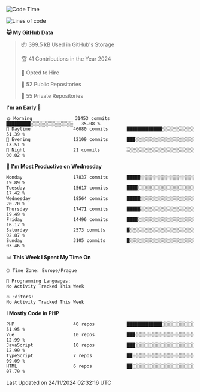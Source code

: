 <!--START_SECTION:waka-->
![Code Time](http://img.shields.io/badge/Code%20Time-1%2C583%20hrs%2058%20mins-blue)

![Lines of code](https://img.shields.io/badge/From%20Hello%20World%20I%27ve%20Written-28.1%20million%20lines%20of%20code-blue)

**🐱 My GitHub Data** 

> 📦 399.5 kB Used in GitHub's Storage 
 > 
> 🏆 41 Contributions in the Year 2024
 > 
> 💼 Opted to Hire
 > 
> 📜 52 Public Repositories 
 > 
> 🔑 55 Private Repositories 
 > 
**I'm an Early 🐤** 

```text
🌞 Morning                31453 commits       █████████░░░░░░░░░░░░░░░░   35.08 % 
🌆 Daytime                46080 commits       █████████████░░░░░░░░░░░░   51.39 % 
🌃 Evening                12109 commits       ███░░░░░░░░░░░░░░░░░░░░░░   13.51 % 
🌙 Night                  21 commits          ░░░░░░░░░░░░░░░░░░░░░░░░░   00.02 % 
```
📅 **I'm Most Productive on Wednesday** 

```text
Monday                   17837 commits       █████░░░░░░░░░░░░░░░░░░░░   19.89 % 
Tuesday                  15617 commits       ████░░░░░░░░░░░░░░░░░░░░░   17.42 % 
Wednesday                18564 commits       █████░░░░░░░░░░░░░░░░░░░░   20.70 % 
Thursday                 17471 commits       █████░░░░░░░░░░░░░░░░░░░░   19.49 % 
Friday                   14496 commits       ████░░░░░░░░░░░░░░░░░░░░░   16.17 % 
Saturday                 2573 commits        █░░░░░░░░░░░░░░░░░░░░░░░░   02.87 % 
Sunday                   3105 commits        █░░░░░░░░░░░░░░░░░░░░░░░░   03.46 % 
```


📊 **This Week I Spent My Time On** 

```text
🕑︎ Time Zone: Europe/Prague

💬 Programming Languages: 
No Activity Tracked This Week

🔥 Editors: 
No Activity Tracked This Week
```

**I Mostly Code in PHP** 

```text
PHP                      40 repos            █████████████░░░░░░░░░░░░   51.95 % 
Vue                      10 repos            ███░░░░░░░░░░░░░░░░░░░░░░   12.99 % 
JavaScript               10 repos            ███░░░░░░░░░░░░░░░░░░░░░░   12.99 % 
TypeScript               7 repos             ██░░░░░░░░░░░░░░░░░░░░░░░   09.09 % 
HTML                     6 repos             ██░░░░░░░░░░░░░░░░░░░░░░░   07.79 % 
```




 Last Updated on 24/11/2024 02:32:16 UTC
<!--END_SECTION:waka-->
<!--
**AlexKratky/AlexKratky** is a ✨ _special_ ✨ repository because its `README.md` (this file) appears on your GitHub profile.

Here are some ideas to get you started:

- 🔭 I’m currently working on ...
- 🌱 I’m currently learning ...
- 👯 I’m looking to collaborate on ...
- 🤔 I’m looking for help with ...
- 💬 Ask me about ...
- 📫 How to reach me: ...
- 😄 Pronouns: ...
- ⚡ Fun fact: ...
-->
